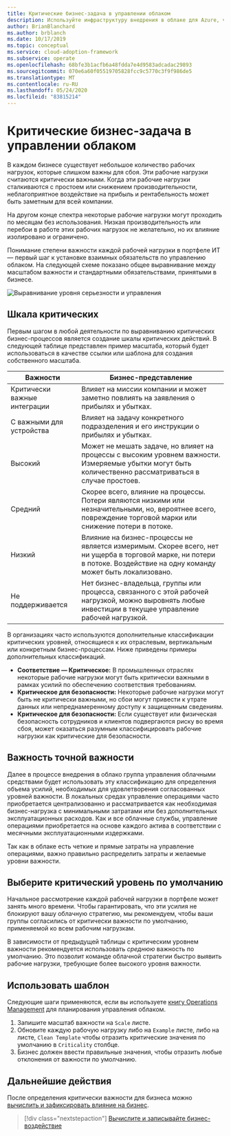 ```yaml
---
title: Критические бизнес-задача в управлении облаком
description: Используйте инфраструктуру внедрения в облаке для Azure, чтобы понять критические показатели рабочей нагрузки и предотвратить неблагоприятное влияние на доход и рентабельность.
author: BrianBlanchard
ms.author: brblanch
ms.date: 10/17/2019
ms.topic: conceptual
ms.service: cloud-adoption-framework
ms.subservice: operate
ms.openlocfilehash: 68bfe3b1acfb6a48fdda7e4d9583adcadac29893
ms.sourcegitcommit: 070e6a60f05519705828fcc9c5770c3f9f986de5
ms.translationtype: MT
ms.contentlocale: ru-RU
ms.lasthandoff: 05/24/2020
ms.locfileid: "83815214"
---
```

# <a name="business-criticality-in-cloud-management"></a>Критические бизнес-задача в управлении облаком

В каждом бизнесе существует небольшое количество рабочих нагрузок, которые слишком важны для сбоя. Эти рабочие нагрузки считаются критически важными. Когда эти рабочие нагрузки сталкиваются с простоем или снижением производительности, неблагоприятное воздействие на прибыль и рентабельность может быть заметным для всей компании.

На другом конце спектра некоторые рабочие нагрузки могут проходить по месяцам без использования. Низкая производительность или перебои в работе этих рабочих нагрузок не желательно, но их влияние изолировано и ограничено.

Понимание степени важности каждой рабочей нагрузки в портфеле ИТ — первый шаг к установке взаимных обязательств по управлению облаком. На следующей схеме показано общее выравнивание между масштабом важности и стандартными обязательствами, принятыми в бизнесе.

![Выравнивание уровня серьезности и управления](../../_images/manage/cloud-criticality-alignment.png)

## <a name="criticality-scale"></a>Шкала критических

Первым шагом в любой деятельности по выравниванию критических бизнес-процессов является создание шкалы критических действий. В следующей таблице представлен пример масштаба, который будет использоваться в качестве ссылки или шаблона для создания собственного масштаба.

| Важности | Бизнес-представление |
| --------- | --------- |
| Критически важные интеграции |  Влияет на миссии компании и может заметно повлиять на заявления о прибылях и убытках. |
| С важными для устройства | Влияет на задачу конкретного подразделения и его инструкции о прибылях и убытках. |
| Высокий | Может не мешать задаче, но влияет на процессы с высоким уровнем важности. Измеряемые убытки могут быть количественно рассматриваться в случае простоев. |
| Средний | Скорее всего, влияние на процессы. Потери являются низкими или незначительными, но, вероятнее всего, повреждение торговой марки или снижение потери в потоке. |
| Низкий | Влияние на бизнес-процессы не является измеримым. Скорее всего, нет ни ущерба в торговой марке, ни потери в потоке. Воздействие на одну команду может быть локализовано. |
| Не поддерживается | Нет бизнес-владельца, группы или процесса, связанного с этой рабочей нагрузкой, можно выровнять любые инвестиции в текущее управление рабочей нагрузкой. |

В организациях часто используются дополнительные классификации критических уровней, относящиеся к их отраслевым, вертикальным или конкретным бизнес-процессам. Ниже приведены примеры дополнительных классификаций.

- **Соответствие — Критическое:** В промышленных отраслях некоторые рабочие нагрузки могут быть критически важными в рамках усилий по обеспечению соответствия требованиям.
- **Критическое для безопасности:** Некоторые рабочие нагрузки могут быть не критически важными, но сбои могут привести к утрате данных или непреднамеренному доступу к защищенным сведениям.
- **Критическое для безопасности:** Если существует или физическая безопасность сотрудников и клиентов подвергаются риску во время сбоя, может оказаться разумным классифицировать рабочие нагрузки как критические для безопасности.

## <a name="importance-of-accurate-criticality"></a>Важность точной важности

Далее в процессе внедрения в облако группа управления облачными средствами будет использовать эту классификацию для определения объема усилий, необходимых для удовлетворения согласованных уровней важности. В локальных средах управление операциями часто приобретается централизованно и рассматривается как необходимая бизнес-нагрузка с минимальными затратами или без дополнительных эксплуатационных расходов. Как и все облачные службы, управление операциями приобретается на основе каждого актива в соответствии с месячными эксплуатационными издержками.

Так как в облаке есть четкие и прямые затраты на управление операциями, важно правильно распределить затраты и желаемые уровни важности.

## <a name="select-a-default-criticality"></a>Выберите критический уровень по умолчанию

Начальное рассмотрение каждой рабочей нагрузки в портфеле может занять много времени. Чтобы гарантировать, что эти усилия не блокируют вашу облачную стратегию, мы рекомендуем, чтобы ваши группы согласились от критически важности по умолчанию, применяемой ко всем рабочим нагрузкам.

В зависимости от предыдущей таблицы с критическим уровнем важности рекомендуется использовать _среднюю_ важность по умолчанию. Это позволит команде облачной стратегии быстро выявить рабочие нагрузки, требующие более высокого уровня важности.

## <a name="use-the-template"></a>Использовать шаблон

Следующие шаги применяются, если вы используете [книгу Operations Management](https://raw.githubusercontent.com/Microsoft/CloudAdoptionFramework/master/manage/opsmanagementworkbook.xlsx) для планирования управления облаком.

1. Запишите масштаб важности на `Scale` листе.
2. Обновите каждую рабочую нагрузку либо на `Example` листе, либо на листе, `Clean Template` чтобы отразить критические значения по умолчанию в `Criticality` столбце.
3. Бизнес должен ввести правильные значения, чтобы отразить любые отклонения от важности по умолчанию.

## <a name="next-steps"></a>Дальнейшие действия

После определения критически важности для бизнеса можно [вычислить и зафиксировать влияние на бизнес](./impact.md).

> [!div class="nextstepaction"]
> [Вычислите и записывайте бизнес-воздействие](./impact.md)
